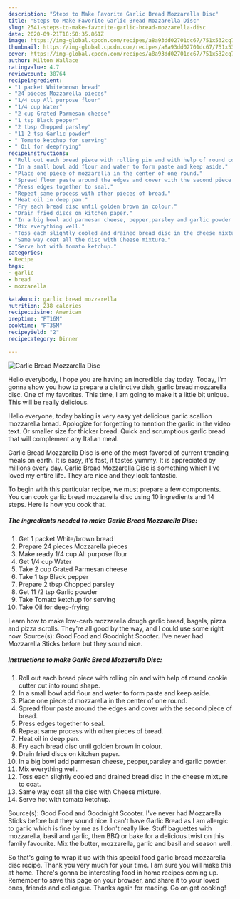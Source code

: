 ```yaml
---
description: "Steps to Make Favorite Garlic Bread Mozzarella Disc"
title: "Steps to Make Favorite Garlic Bread Mozzarella Disc"
slug: 2541-steps-to-make-favorite-garlic-bread-mozzarella-disc
date: 2020-09-21T18:50:35.861Z
image: https://img-global.cpcdn.com/recipes/a8a93dd02701dc67/751x532cq70/garlic-bread-mozzarella-disc-recipe-main-photo.jpg
thumbnail: https://img-global.cpcdn.com/recipes/a8a93dd02701dc67/751x532cq70/garlic-bread-mozzarella-disc-recipe-main-photo.jpg
cover: https://img-global.cpcdn.com/recipes/a8a93dd02701dc67/751x532cq70/garlic-bread-mozzarella-disc-recipe-main-photo.jpg
author: Milton Wallace
ratingvalue: 4.7
reviewcount: 38764
recipeingredient:
- "1 packet Whitebrown bread"
- "24 pieces Mozzarella pieces"
- "1/4 cup All purpose flour"
- "1/4 cup Water"
- "2 cup Grated Parmesan cheese"
- "1 tsp Black pepper"
- "2 tbsp Chopped parsley"
- "11 2 tsp Garlic powder"
- " Tomato ketchup for serving"
- " Oil for deepfrying"
recipeinstructions:
- "Roll out each bread piece with rolling pin and with help of round cookie cutter cut into round shape."
- "In a small bowl add flour and water to form paste and keep aside."
- "Place one piece of mozzarella in the center of one round."
- "Spread flour paste around the edges and cover with the second piece of bread."
- "Press edges together to seal."
- "Repeat same process with other pieces of bread."
- "Heat oil in deep pan."
- "Fry each bread disc until golden brown in colour."
- "Drain fried discs on kitchen paper."
- "In a big bowl add parmesan cheese, pepper,parsley and garlic powder."
- "Mix everything well."
- "Toss each slightly cooled and drained bread disc in the cheese mixture to coat."
- "Same way coat all the disc with Cheese mixture."
- "Serve hot with tomato ketchup."
categories:
- Recipe
tags:
- garlic
- bread
- mozzarella

katakunci: garlic bread mozzarella 
nutrition: 238 calories
recipecuisine: American
preptime: "PT16M"
cooktime: "PT35M"
recipeyield: "2"
recipecategory: Dinner

---
```



![Garlic Bread Mozzarella Disc](https://img-global.cpcdn.com/recipes/a8a93dd02701dc67/751x532cq70/garlic-bread-mozzarella-disc-recipe-main-photo.jpg)

Hello everybody, I hope you are having an incredible day today. Today, I'm gonna show you how to prepare a distinctive dish, garlic bread mozzarella disc. One of my favorites. This time, I am going to make it a little bit unique. This will be really delicious.

Hello everyone, today baking is very easy yet delicious garlic scallion mozzarella bread. Apologize for forgetting to mention the garlic in the video text. Or smaller size for thicker bread. Quick and scrumptious garlic bread that will complement any Italian meal.

Garlic Bread Mozzarella Disc is one of the most favored of current trending meals on earth. It is easy, it's fast, it tastes yummy. It is appreciated by millions every day. Garlic Bread Mozzarella Disc is something which I've loved my entire life. They are nice and they look fantastic.


To begin with this particular recipe, we must prepare a few components. You can cook garlic bread mozzarella disc using 10 ingredients and 14 steps. Here is how you cook that.

<!--inarticleads1-->

##### The ingredients needed to make Garlic Bread Mozzarella Disc:

1. Get 1 packet White/brown bread
1. Prepare 24 pieces Mozzarella pieces
1. Make ready 1/4 cup All purpose flour
1. Get 1/4 cup Water
1. Take 2 cup Grated Parmesan cheese
1. Take 1 tsp Black pepper
1. Prepare 2 tbsp Chopped parsley
1. Get 11 /2 tsp Garlic powder
1. Take  Tomato ketchup for serving
1. Take  Oil for deep-frying


Learn how to make low-carb mozzarella dough garlic bread, bagels, pizza and pizza scrolls. They&#39;re all good by the way, and I could use some right now. Source(s): Good Food and Goodnight Scooter. I&#39;ve never had Mozzarella Sticks before but they sound nice. 

<!--inarticleads2-->

##### Instructions to make Garlic Bread Mozzarella Disc:

1. Roll out each bread piece with rolling pin and with help of round cookie cutter cut into round shape.
1. In a small bowl add flour and water to form paste and keep aside.
1. Place one piece of mozzarella in the center of one round.
1. Spread flour paste around the edges and cover with the second piece of bread.
1. Press edges together to seal.
1. Repeat same process with other pieces of bread.
1. Heat oil in deep pan.
1. Fry each bread disc until golden brown in colour.
1. Drain fried discs on kitchen paper.
1. In a big bowl add parmesan cheese, pepper,parsley and garlic powder.
1. Mix everything well.
1. Toss each slightly cooled and drained bread disc in the cheese mixture to coat.
1. Same way coat all the disc with Cheese mixture.
1. Serve hot with tomato ketchup.


Source(s): Good Food and Goodnight Scooter. I&#39;ve never had Mozzarella Sticks before but they sound nice. I can&#39;t have Garlic Bread as I am allergic to garlic which is fine by me as I don&#39;t really like. Stuff baguettes with mozzarella, basil and garlic, then BBQ or bake for a delicious twist on this family favourite. Mix the butter, mozzarella, garlic and basil and season well. 

So that's going to wrap it up with this special food garlic bread mozzarella disc recipe. Thank you very much for your time. I am sure you will make this at home. There's gonna be interesting food in home recipes coming up. Remember to save this page on your browser, and share it to your loved ones, friends and colleague. Thanks again for reading. Go on get cooking!
